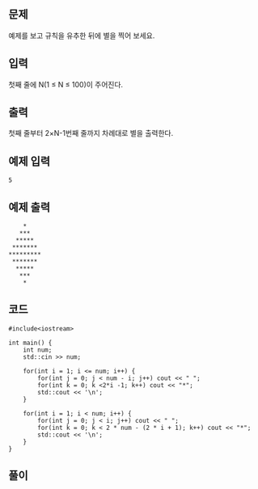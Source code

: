 ## 문제 
예제를 보고 규칙을 유추한 뒤에 별을 찍어 보세요.


## 입력
첫째 줄에 N(1 ≤ N ≤ 100)이 주어진다.
## 출력
첫째 줄부터 2×N-1번째 줄까지 차례대로 별을 출력한다.
## 예제 입력 
```
5
```

## 예제 출력  
```
    *
   ***
  *****
 *******
*********
 *******
  *****
   ***
    *
```
## 코드
```
#include<iostream>

int main() {
    int num;
    std::cin >> num;

    for(int i = 1; i <= num; i++) { 
        for(int j = 0; j < num - i; j++) cout << " ";
        for(int k = 0; k <2*i -1; k++) cout << "*";
        std::cout << '\n';
    }

    for(int i = 1; i < num; i++) {
        for(int j = 0; j < i; j++) cout << " ";
        for(int k = 0; k < 2 * num - (2 * i + 1); k++) cout << "*";
        std::cout << '\n';
    }
}
```
## 풀이

